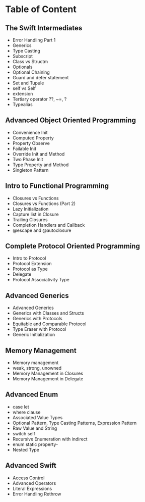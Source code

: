 # Table of Content

## The Swift Intermediates   
- Error Handling Part 1
- Generics
- Type Casting
- Subscript
- Class vs Structm
- Optionals
- Optional Chaining
- Guard and defer statement
- Set and Tupule
- self vs Self
- extension
- Tertiary operator ??, ~=, ?
- Typealias

## Advanced Object Oriented Programming
- Convenience Init
- Computed Property
- Property Observe
- Failable Init
- Override Init and Method
- Two Phase Init
- Type Property and Method
- Singleton Pattern

## Intro to Functional Programming
- Closures vs Functions
- Closures vs Functions (Part 2)
- Lazy Initialization
- Capture list in Closure
- Trailing Closures
- Completion Handlers and Callback
- @escape and @autoclosure

## Complete Protocol Oriented Programming
- Intro to Protocol
- Protocol Extension
- Protocol as Type
- Delegate
- Protocol Associativity Type

## Advanced Generics
- Advanced Generics
- Generics with Classes and Structs
- Generics with Protocols
- Equitable and Comparable Protocol
- Type Eraser with Protocol
- Generic Initialization

## Memory Management
- Memory management
- weak, strong, unowned
- Memory Management in Closures
- Memory Management in Delegate

## Advanced Enum
- case let
- where clause
- Associated Value Types
- Optional Pattern, Type Casting Patterns, Expression Pattern
- Raw Value and String
- switch self
- Recursive Enumeration with indirect
- enum static property-
- Nested Type

## Advanced Swift
- Access Control
- Advanced Operators
- Literal Expressions
- Error Handling Rethrow
